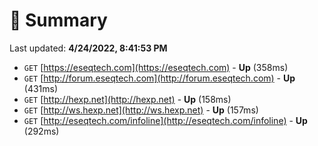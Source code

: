 # 📖 Summary
Last updated: **4/24/2022, 8:41:53 PM**

- `GET` [https://eseqtech.com](https://eseqtech.com) - **Up** (358ms)
- `GET` [http://forum.eseqtech.com](http://forum.eseqtech.com) - **Up** (431ms)
- `GET` [http://hexp.net](http://hexp.net) - **Up** (158ms)
- `GET` [http://ws.hexp.net](http://ws.hexp.net) - **Up** (157ms)
- `GET` [http://eseqtech.com/infoline](http://eseqtech.com/infoline) - **Up** (292ms)
